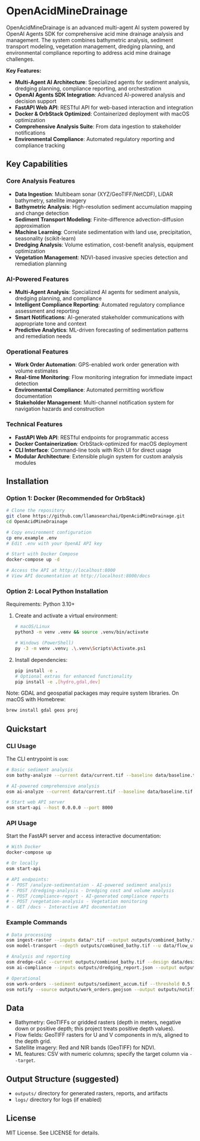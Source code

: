 # OpenAcidMineDrainage

OpenAcidMineDrainage is an advanced multi-agent AI system powered by OpenAI Agents SDK for comprehensive acid mine drainage analysis and management. The system combines bathymetric analysis, sediment transport modeling, vegetation management, dredging planning, and environmental compliance reporting to address acid mine drainage challenges.

**Key Features:**
- **Multi-Agent AI Architecture**: Specialized agents for sediment analysis, dredging planning, compliance reporting, and orchestration
- **OpenAI Agents SDK Integration**: Advanced AI-powered analysis and decision support
- **FastAPI Web API**: RESTful API for web-based interaction and integration
- **Docker & OrbStack Optimized**: Containerized deployment with macOS optimization
- **Comprehensive Analysis Suite**: From data ingestion to stakeholder notifications
- **Environmental Compliance**: Automated regulatory reporting and compliance tracking

## Key Capabilities

### Core Analysis Features
- **Data Ingestion**: Multibeam sonar (XYZ/GeoTIFF/NetCDF), LiDAR bathymetry, satellite imagery
- **Bathymetric Analysis**: High-resolution sediment accumulation mapping and change detection
- **Sediment Transport Modeling**: Finite-difference advection-diffusion approximation
- **Machine Learning**: Correlate sedimentation with land use, precipitation, seasonality (scikit-learn)
- **Dredging Analysis**: Volume estimation, cost-benefit analysis, equipment optimization
- **Vegetation Management**: NDVI-based invasive species detection and remediation planning

### AI-Powered Features
- **Multi-Agent Analysis**: Specialized AI agents for sediment analysis, dredging planning, and compliance
- **Intelligent Compliance Reporting**: Automated regulatory compliance assessment and reporting
- **Smart Notifications**: AI-generated stakeholder communications with appropriate tone and context
- **Predictive Analytics**: ML-driven forecasting of sedimentation patterns and remediation needs

### Operational Features
- **Work Order Automation**: GPS-enabled work order generation with volume estimates
- **Real-time Monitoring**: Flow monitoring integration for immediate impact detection
- **Environmental Compliance**: Automated permitting workflow documentation
- **Stakeholder Management**: Multi-channel notification system for navigation hazards and construction

### Technical Features
- **FastAPI Web API**: RESTful endpoints for programmatic access
- **Docker Containerization**: OrbStack-optimized for macOS deployment
- **CLI Interface**: Command-line tools with Rich UI for direct usage
- **Modular Architecture**: Extensible plugin system for custom analysis modules

## Installation

### Option 1: Docker (Recommended for OrbStack)
```bash
# Clone the repository
git clone https://github.com/llamasearchai/OpenAcidMineDrainage.git
cd OpenAcidMineDrainage

# Copy environment configuration
cp env.example .env
# Edit .env with your OpenAI API key

# Start with Docker Compose
docker-compose up -d

# Access the API at http://localhost:8000
# View API documentation at http://localhost:8000/docs
```

### Option 2: Local Python Installation
Requirements: Python 3.10+

1. Create and activate a virtual environment:
   ```bash
   # macOS/Linux
   python3 -m venv .venv && source .venv/bin/activate

   # Windows (PowerShell)
   py -3 -m venv .venv; .\.venv\Scripts\Activate.ps1
   ```

2. Install dependencies:
   ```bash
   pip install -e .
   # Optional extras for enhanced functionality
   pip install -e .[hydro,gdal,dev]
   ```

Note: GDAL and geospatial packages may require system libraries. On macOS with Homebrew:
```bash
brew install gdal geos proj
```

## Quickstart

### CLI Usage
The CLI entrypoint is `osm`:

```bash
# Basic sediment analysis
osm bathy-analyze --current data/current.tif --baseline data/baseline.tif --output outputs/sediment.tif

# AI-powered comprehensive analysis
osm ai-analyze --current data/current.tif --baseline data/baseline.tif --output outputs/ai_analysis.json

# Start web API server
osm start-api --host 0.0.0.0 --port 8000
```

### API Usage
Start the FastAPI server and access interactive documentation:

```bash
# With Docker
docker-compose up

# Or locally
osm start-api

# API endpoints:
# - POST /analyze-sedimentation - AI-powered sediment analysis
# - POST /dredging-analysis - Dredging cost and volume analysis
# - POST /compliance-report - AI-generated compliance reports
# - POST /vegetation-analysis - Vegetation monitoring
# - GET /docs - Interactive API documentation
```

### Example Commands
```bash
# Data processing
osm ingest-raster --inputs data/*.tif --output outputs/combined_bathy.tif
osm model-transport --depth outputs/combined_bathy.tif --u data/flow_u.tif --v data/flow_v.tif --output outputs/deposition_pred.tif

# Analysis and reporting
osm dredge-calc --current outputs/combined_bathy.tif --design data/design_depth.tif --unit-cost 25.0 --output outputs/dredging_report.json
osm ai-compliance --inputs outputs/dredging_report.json --output outputs/compliance_report.json --framework EPA

# Operational
osm work-orders --sediment outputs/sediment_accum.tif --threshold 0.5 --output outputs/work_orders.geojson
osm notify --source outputs/work_orders.geojson --output outputs/notifications.json --use-ai
```

## Data
- Bathymetry: GeoTIFFs or gridded rasters (depth in meters, negative down or positive depth; this project treats positive depth values).
- Flow fields: GeoTIFF rasters for U and V components in m/s, aligned to the depth grid.
- Satellite imagery: Red and NIR bands (GeoTIFF) for NDVI.
- ML features: CSV with numeric columns; specify the target column via `--target`.

## Output Structure (suggested)
- `outputs/` directory for generated rasters, reports, and artifacts
- `logs/` directory for logs (if enabled)

## License
MIT License. See LICENSE for details.

